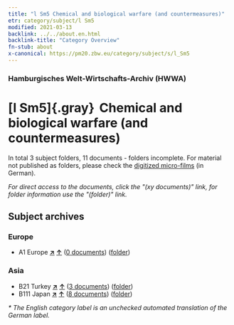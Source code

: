 ```yaml
---
title: "l Sm5 Chemical and biological warfare (and countermeasures)"
etr: category/subject/l Sm5
modified: 2021-03-13
backlink: ../../about.en.html
backlink-title: "Category Overview"
fn-stub: about
x-canonical: https://pm20.zbw.eu/category/subject/s/l_Sm5
---
```


### Hamburgisches Welt-Wirtschafts-Archiv (HWWA)
# [l Sm5]{.gray}&#8201; Chemical and biological warfare (and countermeasures)&#160; 





In total 3 subject folders, 11 documents - folders incomplete.
For material not published as folders, please check the [digitized micro-films](/film/h1_sh.de.html) (in German).

_For direct access to the documents, click the "(xy documents)" link, for folder information use the "(folder)" link._

## Subject archives



### Europe

- A1 Europe [**&nearr;**](../../../geo/i/140892/about.en.html "Europe (all folders)") [**&uarr;**](../../../geo/about.en.html#A1 "Country category system") (<a href="https://pm20.zbw.eu/dfgview/sh/140892,144794" title="about: Europe : Chemical and biological warfare (and countermeasures)" target="_blank">0 documents</a>) ([folder](../../../../folder/sh/1408xx/140892/1447xx/144794/about.en.html))

### Asia

- B21 Turkey [**&nearr;**](../../../geo/i/141111/about.en.html "Turkey (all folders)") [**&uarr;**](../../../geo/about.en.html#B21 "Country category system") (<a href="https://pm20.zbw.eu/dfgview/sh/141111,144794" title="about: Turkey : Chemical and biological warfare (and countermeasures)" target="_blank">3 documents</a>) ([folder](../../../../folder/sh/1411xx/141111/1447xx/144794/about.en.html))
- B111 Japan [**&nearr;**](../../../geo/i/141272/about.en.html "Japan (all folders)") [**&uarr;**](../../../geo/about.en.html#B111 "Country category system") (<a href="https://pm20.zbw.eu/dfgview/sh/141272,144794" title="about: Japan : Chemical and biological warfare (and countermeasures)" target="_blank">8 documents</a>) ([folder](../../../../folder/sh/1412xx/141272/1447xx/144794/about.en.html))


_* The English category label is an unchecked automated translation of the German label._

